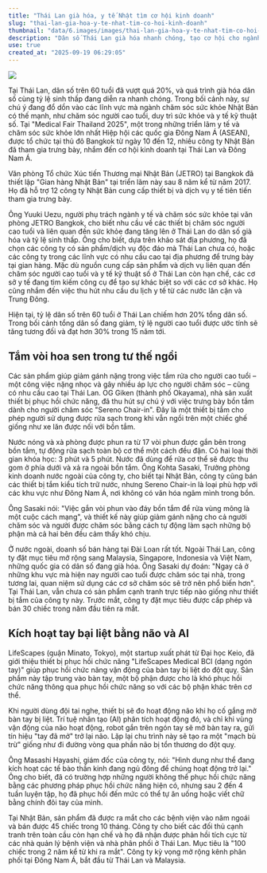 ```yaml
---
title: "Thái Lan già hóa, y tế Nhật tìm cơ hội kinh doanh"
slug: "thai-lan-gia-hoa-y-te-nhat-tim-co-hoi-kinh-doanh"
thumbnail: "data/6.images/images/thai-lan-gia-hoa-y-te-nhat-tim-co-hoi-kinh-doanh.webp"
description: "Dân số Thái Lan già hóa nhanh chóng, tạo cơ hội cho ngành chăm sóc sức khỏe và công nghệ y tế tiên tiến của Nhật Bản tại hội chợ Medical Fair Thailand 2025."
use: true
created_at: "2025-09-19 06:29:05"
---
```


![](/images/20250918-00000006-nna_kyodo-000-1-view.webp)

Tại Thái Lan, dân số trên 60 tuổi đã vượt quá 20%, và quá trình già hóa dân số cùng tỷ lệ sinh thấp đang diễn ra nhanh chóng. Trong bối cảnh này, sự chú ý đang đổ dồn vào các lĩnh vực mà ngành chăm sóc sức khỏe Nhật Bản có thế mạnh, như chăm sóc người cao tuổi, duy trì sức khỏe và y tế kỹ thuật số. Tại "Medical Fair Thailand 2025", một trong những triển lãm y tế và chăm sóc sức khỏe lớn nhất Hiệp hội các quốc gia Đông Nam Á (ASEAN), được tổ chức tại thủ đô Bangkok từ ngày 10 đến 12, nhiều công ty Nhật Bản đã tham gia trưng bày, nhắm đến cơ hội kinh doanh tại Thái Lan và Đông Nam Á.

Văn phòng Tổ chức Xúc tiến Thương mại Nhật Bản (JETRO) tại Bangkok đã thiết lập "Gian hàng Nhật Bản" tại triển lãm này sau 8 năm kể từ năm 2017. Họ đã hỗ trợ 12 công ty Nhật Bản cung cấp thiết bị và dịch vụ y tế tiên tiến tham gia trưng bày.

Ông Yuuki Uezu, người phụ trách ngành y tế và chăm sóc sức khỏe tại văn phòng JETRO Bangkok, cho biết nhu cầu về các thiết bị chăm sóc người cao tuổi và liên quan đến sức khỏe đang tăng lên ở Thái Lan do dân số già hóa và tỷ lệ sinh thấp. Ông cho biết, dựa trên khảo sát địa phương, họ đã chọn các công ty có sản phẩm/dịch vụ độc đáo mà Thái Lan chưa có, hoặc các công ty trong các lĩnh vực có nhu cầu cao tại địa phương để trưng bày tại gian hàng. Mặc dù nguồn cung cấp sản phẩm và dịch vụ liên quan đến chăm sóc người cao tuổi và y tế kỹ thuật số ở Thái Lan còn hạn chế, các cơ sở y tế đang tìm kiếm công cụ để tạo sự khác biệt so với các cơ sở khác. Họ cũng nhắm đến việc thu hút nhu cầu du lịch y tế từ các nước lân cận và Trung Đông.

Hiện tại, tỷ lệ dân số trên 60 tuổi ở Thái Lan chiếm hơn 20% tổng dân số. Trong bối cảnh tổng dân số đang giảm, tỷ lệ người cao tuổi được ước tính sẽ tăng tương đối và đạt hơn 30% trong 15 năm tới.

## Tắm vòi hoa sen trong tư thế ngồi

Các sản phẩm giúp giảm gánh nặng trong việc tắm rửa cho người cao tuổi – một công việc nặng nhọc và gây nhiều áp lực cho người chăm sóc – cũng có nhu cầu cao tại Thái Lan. OG Giken (thành phố Okayama), nhà sản xuất thiết bị phục hồi chức năng, đã thu hút sự chú ý với việc trưng bày bồn tắm dành cho người chăm sóc "Sereno Chair-in". Đây là một thiết bị tắm cho phép người sử dụng được rửa sạch trong khi vẫn ngồi trên một chiếc ghế giống như xe lăn được nối với bồn tắm.

Nước nóng và xà phòng được phun ra từ 17 vòi phun được gắn bên trong bồn tắm, tự động rửa sạch toàn bộ cơ thể một cách đều đặn. Có hai loại thời gian khóa học: 3 phút và 5 phút. Nước đã dùng để rửa cơ thể sẽ được thu gom ở phía dưới và xả ra ngoài bồn tắm. Ông Kohta Sasaki, Trưởng phòng kinh doanh nước ngoài của công ty, cho biết tại Nhật Bản, công ty cũng bán các thiết bị tắm kiểu tích trữ nước, nhưng Sereno Chair-in là loại phù hợp với các khu vực như Đông Nam Á, nơi không có văn hóa ngâm mình trong bồn.

Ông Sasaki nói: "Việc gắn vòi phun vào đáy bồn tắm để rửa vùng mông là một cuộc cách mạng", và thiết kế này giúp giảm gánh nặng cho cả người chăm sóc và người được chăm sóc bằng cách tự động làm sạch những bộ phận mà cả hai bên đều cảm thấy khó chịu.

Ở nước ngoài, doanh số bán hàng tại Đài Loan rất tốt. Ngoài Thái Lan, công ty đặt mục tiêu mở rộng sang Malaysia, Singapore, Indonesia và Việt Nam, những quốc gia có dân số đang già hóa. Ông Sasaki dự đoán: "Ngay cả ở những khu vực mà hiện nay người cao tuổi được chăm sóc tại nhà, trong tương lai, quan niệm sử dụng các cơ sở chăm sóc sẽ trở nên phổ biến hơn". Tại Thái Lan, vẫn chưa có sản phẩm cạnh tranh trực tiếp nào giống như thiết bị tắm của công ty này. Trước mắt, công ty đặt mục tiêu được cấp phép và bán 30 chiếc trong năm đầu tiên ra mắt.

## Kích hoạt tay bại liệt bằng não và AI

LifeScapes (quận Minato, Tokyo), một startup xuất phát từ Đại học Keio, đã giới thiệu thiết bị phục hồi chức năng "LifeScapes Medical BCI (dạng ngón tay)" giúp phục hồi chức năng vận động của bàn tay bị liệt do đột quỵ. Sản phẩm này tập trung vào bàn tay, một bộ phận được cho là khó phục hồi chức năng thông qua phục hồi chức năng so với các bộ phận khác trên cơ thể.

Khi người dùng đội tai nghe, thiết bị sẽ đo hoạt động não khi họ cố gắng mở bàn tay bị liệt. Trí tuệ nhân tạo (AI) phân tích hoạt động đó, và chỉ khi vùng vận động của não hoạt động, robot gắn trên ngón tay sẽ mở bàn tay ra, gửi tín hiệu "tay đã mở" trở lại não. Lặp lại chu trình này sẽ tạo ra một "mạch bù trừ" giống như đi đường vòng qua phần não bị tổn thương do đột quỵ.

Ông Masashi Hayashi, giám đốc của công ty, nói: "Hình dung như thể đang kích hoạt các tế bào thần kinh đang ngủ đông để chúng hoạt động trở lại." Ông cho biết, đã có trường hợp những người không thể phục hồi chức năng bằng các phương pháp phục hồi chức năng hiện có, nhưng sau 2 đến 4 tuần luyện tập, họ đã phục hồi đến mức có thể tự ăn uống hoặc viết chữ bằng chính đôi tay của mình.

Tại Nhật Bản, sản phẩm đã được ra mắt cho các bệnh viện vào năm ngoái và bán được 45 chiếc trong 10 tháng. Công ty cho biết các đối thủ cạnh tranh trên toàn cầu còn hạn chế và họ đã nhận được phản hồi tích cực từ các nhà quản lý bệnh viện và nhà phân phối ở Thái Lan. Mục tiêu là "100 chiếc trong 2 năm kể từ khi ra mắt". Công ty kỳ vọng mở rộng kênh phân phối tại Đông Nam Á, bắt đầu từ Thái Lan và Malaysia.